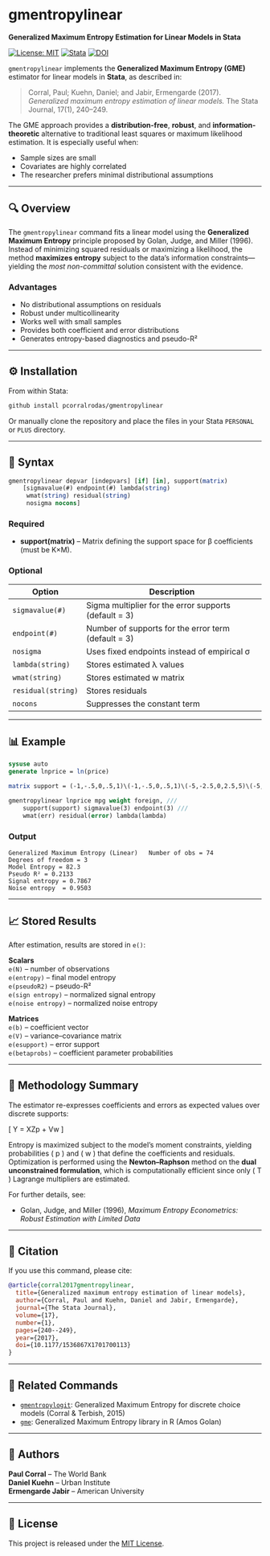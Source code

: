 # gmentropylinear

**Generalized Maximum Entropy Estimation for Linear Models in Stata**

[![License: MIT](https://img.shields.io/badge/License-MIT-blue.svg)](LICENSE)
[![Stata](https://img.shields.io/badge/Stata-Compatible-blue)](#)
[![DOI](https://img.shields.io/badge/DOI-10.1177%2F1536867X1701700113-blue)](http://crossmark.crossref.org/dialog/?doi=10.1177%2F1536867X1701700113&domain=pdf&date_stamp=2017-03-01)

`gmentropylinear` implements the **Generalized Maximum Entropy (GME)** estimator for linear models in **Stata**, as described in:

> Corral, Paul; Kuehn, Daniel; and Jabir, Ermengarde (2017). *Generalized maximum entropy estimation of linear models.* The Stata Journal, 17(1), 240–249.

The GME approach provides a **distribution-free**, **robust**, and **information-theoretic** alternative to traditional least squares or maximum likelihood estimation. It is especially useful when:
- Sample sizes are small  
- Covariates are highly correlated  
- The researcher prefers minimal distributional assumptions  

---

## 🔍 Overview

The `gmentropylinear` command fits a linear model using the **Generalized Maximum Entropy** principle proposed by Golan, Judge, and Miller (1996).  
Instead of minimizing squared residuals or maximizing a likelihood, the method **maximizes entropy** subject to the data’s information constraints—yielding the *most non-committal* solution consistent with the evidence.

### Advantages
- No distributional assumptions on residuals  
- Robust under multicollinearity  
- Works well with small samples  
- Provides both coefficient and error distributions  
- Generates entropy-based diagnostics and pseudo-R²  

---

## ⚙️ Installation

From within Stata:

```stata
github install pcorralrodas/gmentropylinear
```

Or manually clone the repository and place the files in your Stata `PERSONAL` or `PLUS` directory.

---

## 🧩 Syntax

```stata
gmentropylinear depvar [indepvars] [if] [in], support(matrix)
    [sigmavalue(#) endpoint(#) lambda(string)
     wmat(string) residual(string)
     nosigma nocons]
```

### Required
- **support(matrix)** – Matrix defining the support space for β coefficients (must be K×M).

### Optional
| Option | Description |
|--------|--------------|
| `sigmavalue(#)` | Sigma multiplier for the error supports (default = 3) |
| `endpoint(#)` | Number of supports for the error term (default = 3) |
| `nosigma` | Uses fixed endpoints instead of empirical σ |
| `lambda(string)` | Stores estimated λ values |
| `wmat(string)` | Stores estimated w matrix |
| `residual(string)` | Stores residuals |
| `nocons` | Suppresses the constant term |

---

## 📊 Example

```stata
sysuse auto
generate lnprice = ln(price)

matrix support = (-1,-.5,0,.5,1)\(-1,-.5,0,.5,1)\(-5,-2.5,0,2.5,5)\(-5,-2.5,0,2.5,5)

gmentropylinear lnprice mpg weight foreign, ///
    support(support) sigmavalue(3) endpoint(3) ///
    wmat(err) residual(error) lambda(lambda)
```

### Output
```
Generalized Maximum Entropy (Linear)   Number of obs = 74
Degrees of freedom = 3
Model Entropy = 82.3
Pseudo R² = 0.2133
Signal entropy = 0.7867
Noise entropy  = 0.9503
```

---

## 📈 Stored Results

After estimation, results are stored in `e()`:

**Scalars**  
`e(N)` – number of observations  
`e(entropy)` – final model entropy  
`e(pseudoR2)` – pseudo-R²  
`e(sign entropy)` – normalized signal entropy  
`e(noise entropy)` – normalized noise entropy  

**Matrices**  
`e(b)` – coefficient vector  
`e(V)` – variance–covariance matrix  
`e(esupport)` – error support  
`e(betaprobs)` – coefficient parameter probabilities  

---

## 🧠 Methodology Summary

The estimator re-expresses coefficients and errors as expected values over discrete supports:

\[
Y = XZp + Vw
\]

Entropy is maximized subject to the model’s moment constraints, yielding probabilities \( p \) and \( w \) that define the coefficients and residuals.  
Optimization is performed using the **Newton–Raphson** method on the **dual unconstrained formulation**, which is computationally efficient since only \( T \) Lagrange multipliers are estimated.

For further details, see:
- Golan, Judge, and Miller (1996), *Maximum Entropy Econometrics: Robust Estimation with Limited Data*  

---

## 🧾 Citation

If you use this command, please cite:

```bibtex
@article{corral2017gmentropylinear,
  title={Generalized maximum entropy estimation of linear models},
  author={Corral, Paul and Kuehn, Daniel and Jabir, Ermengarde},
  journal={The Stata Journal},
  volume={17},
  number={1},
  pages={240--249},
  year={2017},
  doi={10.1177/1536867X1701700113}
}
```

---

## 🧰 Related Commands

- [`gmentropylogit`](https://ideas.repec.org/c/boc/bocode/s458151.html): Generalized Maximum Entropy for discrete choice models (Corral & Terbish, 2015)  
- [`gme`](https://github.com/amos-golan/gme): Generalized Maximum Entropy library in R (Amos Golan)

---

## 👥 Authors

**Paul Corral** – The World Bank  
**Daniel Kuehn** – Urban Institute  
**Ermengarde Jabir** – American University  

---

## 📜 License

This project is released under the [MIT License](LICENSE).
